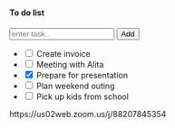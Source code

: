 # 

<!-- todo list -->
<div class="col-md-12 col-xl-4 grid-margin stretch-card">
  <div class="card">
    <div class="card-body">
      <h4 class="card-title">To do list</h4>
      <div class="add-items d-flex">
        <input type="text" class="form-control todo-list-input" placeholder="enter task..">
        <button class="add btn btn-primary todo-list-add-btn">Add</button>
      </div>
      <div class="list-wrapper">
        <ul class="d-flex flex-column-reverse text-white todo-list todo-list-custom">
          <li>
            <div class="form-check form-check-primary">
              <label class="form-check-label">
                <input class="checkbox" type="checkbox"> Create invoice <i class="input-helper"></i></label>
            </div>
            <i class="remove mdi mdi-close-box"></i>
          </li>
          <li>
            <div class="form-check form-check-primary">
              <label class="form-check-label">
                <input class="checkbox" type="checkbox"> Meeting with Alita <i class="input-helper"></i></label>
            </div>
            <i class="remove mdi mdi-close-box"></i>
          </li>
          <li class="completed">
            <div class="form-check form-check-primary">
              <label class="form-check-label">
                <input class="checkbox" type="checkbox" checked=""> Prepare for presentation <i class="input-helper"></i></label>
            </div>
            <i class="remove mdi mdi-close-box"></i>
          </li>
          <li>
            <div class="form-check form-check-primary">
              <label class="form-check-label">
                <input class="checkbox" type="checkbox"> Plan weekend outing <i class="input-helper"></i></label>
            </div>
            <i class="remove mdi mdi-close-box"></i>
          </li>
          <li>
            <div class="form-check form-check-primary">
              <label class="form-check-label">
                <input class="checkbox" type="checkbox"> Pick up kids from school <i class="input-helper"></i></label>
            </div>
            <i class="remove mdi mdi-close-box"></i>
          </li>
        </ul>
      </div>
    </div>
  </div>
</div>
https://us02web.zoom.us/j/88207845354